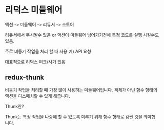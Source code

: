 # 리덕스 미들웨어

액션 -> 미들웨어 -> 리듀서 -> 스토어

리듀서에서 무시될수 있음 or 액션이 미들웨어 넘어가기전에 특정 코드를 실행 시킬수도 있음. 

주로 비동기 작업을 처리 할 때 사용
예) API 요청

대표적으로 리덕스 떠크/사가 있음

## redux-thunk

비동기 작업을 처리할 때 가장 많이 사용하는 미들웨어입니다.
객체가 아닌 함수 형태의 액션을 디스패치할 수 있게 해줍니다.

Thunk란?

Thunk는 특정 작업을 나중에 할 수 있도록 미루기 위해 함수 형태로 감싼 것을 의미합니다.
